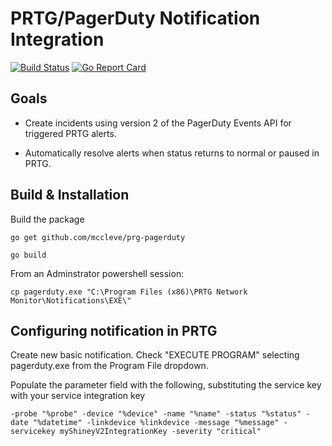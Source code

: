 # PRTG/PagerDuty Notification Integration


[![Build Status](https://travis-ci.org/mccleve/prtg-pagerduty.svg?branch=master)](https://travis-ci.org/mccleve/prtg-pagerduty)
[![Go Report Card](https://goreportcard.com/badge/github.com/mccleve/prtg-pagerduty)](https://goreportcard.com/report/github.com/mccleve/prtg-pagerduty)

## Goals

* Create incidents using version 2 of the PagerDuty Events API for triggered PRTG alerts.

* Automatically resolve alerts when status returns to normal or paused in PRTG.


## Build & Installation

Build the package

`go get github.com/mccleve/prg-pagerduty`

`go build`

From an Adminstrator powershell session:

`cp pagerduty.exe "C:\Program Files (x86)\PRTG Network Monitor\Notifications\EXE\"`


## Configuring notification in PRTG

Create new basic notification. Check "EXECUTE PROGRAM" selecting pagerduty.exe from the Program File dropdown.

Populate the parameter field with the following, substituting the service key with your service integration key

`-probe "%probe" -device "%device" -name "%name" -status "%status" -date "%datetime" -linkdevice %linkdevice -message "%message" -servicekey myShineyV2IntegrationKey -severity "critical"`
